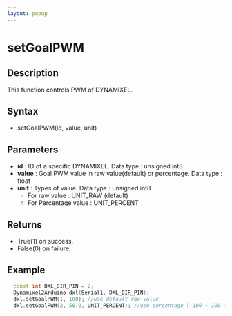 ```yaml
---
layout: popup
---
```


# setGoalPWM

## Description

This function controls PWM of DYNAMIXEL.

## Syntax

- setGoalPWM(id, value, unit)

## Parameters

- **id** : ID of a specific DYNAMIXEL. Data type : unsigned int8
- **value** : Goal PWM value in raw value(default) or percentage. Data type : float
- **unit** : Types of value. Data type : unsigned int8
  - For raw value : UNIT_RAW (default)
  - For Percentage value : UNIT_PERCENT

## Returns

- True(1) on success.
- False(0) on failure.

## Example

```c++
  const int DXL_DIR_PIN = 2;
  Dynamixel2Arduino dxl(Serial1, DXL_DIR_PIN);
  dxl.setGoalPWM(1, 100); //use default raw value
  dxl.setGoalPWM(2, 50.0, UNIT_PERCENT); //use percentage (-100 ~ 100 %)
```
